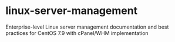 # linux-server-management
Enterprise-level Linux server management documentation and best practices for CentOS 7.9 with cPanel/WHM implementation
